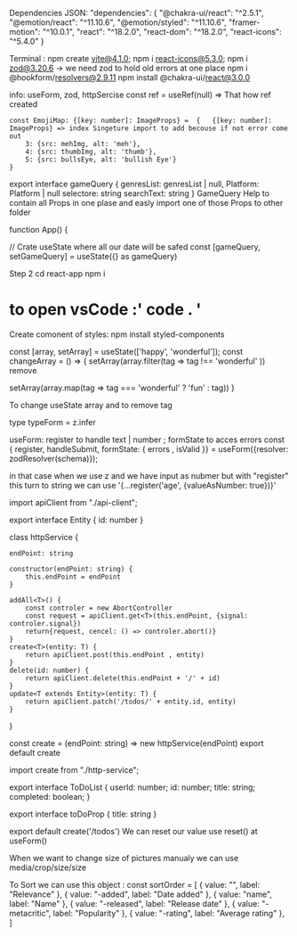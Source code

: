 Dependencies JSON:
"dependencies": {
    "@chakra-ui/react": "^2.5.1",
    "@emotion/react": "^11.10.6",
    "@emotion/styled": "^11.10.6",
    "framer-motion": "^10.0.1",
    "react": "^18.2.0",
    "react-dom": "^18.2.0",
    "react-icons": "^5.4.0"
  }

Terminal : 
npm create vite@4.1.0;
npm i react-icons@5.3.0;
npm i zod@3.20.6 -> we need zod to hold old errors at one place
npm i @hookform/resolvers@2.9.11
npm install @chakra-ui/react@3.0.0 


info: useForm, zod, httpSercise
    const ref = useRef<HTMLInputElement>(null) => That how ref created

    const EmojiMap: {[key: number]: ImageProps} =  {   {[key: number]: ImageProps} => index Singeture import to add becouse if not error come out
        3: {src: mehImg, alt: 'meh'},
        4: {src: thumbImg, alt: 'thumb'},
        5: {src: bullsEye, alt: 'bullish Eye'}
    }

export interface gameQuery {
  genresList: genresList | null,
  Platform: Platform | null
  selectore: string
  searchText: string
}                                                                  GameQuery Help to contain all Props in one plase and easly import one of those Props to other folder 

function App() {

// Crate useState where all our date will be safed
const [gameQuery, setGameQuery] = useState<gameQuery>({} as gameQuery)




    
Step 2 
cd react-app
npm i

to open vsCode :' code . '
=================
Create comonent of styles:
npm install styled-components 


const [array, setArray] = useState(['happy', 'wonderful']);
const changeArray = () => {
   setArray(array.filter(tag => tag !== 'wonderful' )) remove

   setArray(array.map(tag => tag === 'wonderful' ? 'fun' : tag))
}

To change useState array and to remove tag


   type typeForm = z.infer<typeof schema>

useForm: 
register to handle text | number ; formState to acces errors
const {
  register, 
  handleSubmit, 
  formState: { errors , isValid }} = useForm<typeDate>({resolver: zodResolver(schema)});

in that case when we use z and we have input as nubmer but with "register" this turn to string we can use 
'{...register('age', {valueAsNumber: true})}'


import apiClient from "./api-client";

export interface Entity {
    id: number
}

class httpService {

    endPoint: string

    constructor(endPoint: string) {
        this.endPoint = endPoint
    }

    addAll<T>() {
        const controler = new AbortController
        const request = apiClient.get<T>(this.endPoint, {signal: controler.signal})
        return{request, cencel: () => controler.abort()}
    }
    create<T>(entity: T) {
        return apiClient.post(this.endPoint , entity)
    }
    delete(id: number) {
        return apiClient.delete(this.endPoint + '/' + id)
    }
    update<T extends Entity>(entity: T) {
        return apiClient.patch('/todos/' + entity.id, entity)
    }
}

const create = (endPoint: string) => new httpService(endPoint)
export default create


import create from "./http-service";

export interface ToDoList {
    userId: number;
    id: number;
    title: string;
    completed: boolean;
  }

  export interface toDoProp {
    title: string 
  }

export default create('/todos')
We can reset our value use reset() at useForm()

When we want to change size of pictures manualy we can use media/crop/size/size


To Sort we can use this object : 
  const sortOrder = [
        { value: "", label: "Relevance" },
        { value: "-added", label: "Date added" },
        { value: "name", label: "Name" },
        { value: "-released", label: "Release date" },
        { value: "-metacritic", label: "Popularity" },
        { value: "-rating", label: "Average rating" },
    ]



